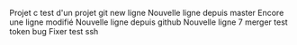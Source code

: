Projet c
test d'un projet git
new ligne
Nouvelle ligne depuis master
Encore une ligne modifié
Nouvelle ligne depuis github
Nouvelle ligne 7 merger
test token
bug Fixer
test ssh

